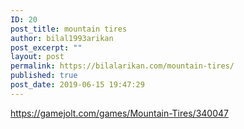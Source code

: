 ```yaml
---
ID: 20
post_title: mountain tires
author: bilal1993arikan
post_excerpt: ""
layout: post
permalink: https://bilalarikan.com/mountain-tires/
published: true
post_date: 2019-06-15 19:47:29
---
```

<!-- wp:paragraph -->
<p><a href="https://gamejolt.com/games/Mountain-Tires/340047">https://gamejolt.com/games/Mountain-Tires/340047</a></p>
<!-- /wp:paragraph -->
